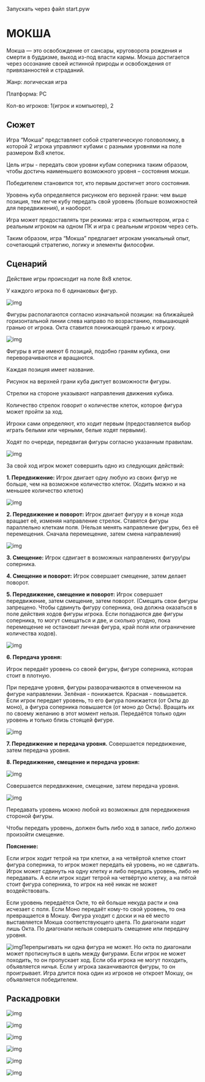 Запускать через файл start.pyw

# МОКША

Мокша — это освобождение от сансары, круговорота рождения и смерти в буддизме, выход из-под власти кармы. Мокша достигается через осознание своей истинной природы и освобождения от привязанностей и страданий.


Жанр: логическая игра

Платформа: PC

Кол-во игроков: 1(игрок и компьютер), 2


## Сюжет

Игра “Мокша” представляет собой стратегическую головоломку, в которой 2 игрока управляют кубами с разными уровнями на поле размером 8x8 клеток. 

Цель игры - передать свои уровни кубам соперника таким образом, чтобы достичь наименьшего возможного уровня – состояния мокши.

Победителем становится тот, кто первым достигнет этого состояния.

Уровень куба определяется рисунком его верхней грани: чем выше позиция, тем легче кубу передать свой уровень (больше возможностей для передвижения), и наоборот.

Игра может предоставлять три режима: игра с компьютером, игра с реальным игроком на одном ПК и игра с реальным игроком через сеть. 

Таким образом, игра “Мокша” предлагает игрокам уникальный опыт, сочетающий стратегию, логику и элементы философии.


## Сценарий

Действие игры происходит на поле 8х8 клеток. 

У каждого игрока по 6 одинаковых фигур.

![img](file:///C:/Users/Admin/AppData/Local/Temp/msohtmlclip1/01/clip_image004.jpg)

Фигуры располагаются согласно изначальной позиции: на ближайшей горизонтальной линии слева направо по возрастанию, повышающей гранью от игрока. Окта ставится понижающей гранью к игроку.

![img](file:///C:/Users/Admin/AppData/Local/Temp/msohtmlclip1/01/clip_image006.jpg)

Фигуры в игре имеют 6 позиций, подобно граням кубика, они переворачиваются и вращаются. 

Каждая позиция имеет название.

Рисунок на верхней грани куба диктует возможности фигуры. 

Стрелки на стороне указывают направления движения кубика. 

Количество стрелок говорит о количестве клеток, которое фигура может пройти за ход.

Игроки сами определяют, кто ходит первым (предоставляется выбор играть белыми или черными, белые ходят первыми).

Ходят по очереди, передвигая фигуры согласно указанным правилам.

![img](file:///C:/Users/Admin/AppData/Local/Temp/msohtmlclip1/01/clip_image008.jpg)

За свой ход игрок может совершить одно из следующих действий:

**1. Передвижение:** Игрок двигает одну любую из своих фигур не больше, чем на возможное количество клеток. (Ходить можно и на меньшее количество клеток)

 

![img](file:///C:/Users/Admin/AppData/Local/Temp/msohtmlclip1/01/clip_image010.jpg)

**2. Передвижение и поворот:** Игрок двигает фигуру и в конце хода вращает её, изменяя направление стрелок. Ставятся фигуры параллельно клеткам поля. (Нельзя менять направление фигуры, без её перемещения. Сначала перемещение, затем смена направления)

![img](file:///C:/Users/Admin/AppData/Local/Temp/msohtmlclip1/01/clip_image012.jpg)

**3. Смещение:** Игрок сдвигает в возможных направлениях фигуру\ры соперника.

**4. Смещение и поворот:** Игрок совершает смещение, затем делает поворот.

**5. Передвижение, смещение и поворот:** Игрок совершает передвижение, затем смещение, затем поворот. (Смещать свои фигуры запрещено. Чтобы сдвинуть фигуру соперника, она должна оказаться в поле действия ходов фигуры игрока. Если попадаются две фигуры соперника, то могут смещаться и две, и сколько угодно, пока перемещение не остановит личная фигура, край поля или ограничение количества ходов).

![img](file:///C:/Users/Admin/AppData/Local/Temp/msohtmlclip1/01/clip_image014.png)

**6. Передача уровня:**

Игрок передаёт уровень со своей фигуры, фигуре соперника, которая стоит в плотную.

При передаче уровня, фигуры разворачиваются в отмеченном на фигуре направлении. Зелёная - понижается. Красная - повышается. Если игрок передает уровень, то его фигура понижается (от Окты до моно), а фигура соперника повышается (от моно до Окты). Вращать их по своему желанию в этот момент нельзя. Передаётся только один уровень и только близь стоящей фигуре.

![img](file:///C:/Users/Admin/AppData/Local/Temp/msohtmlclip1/01/clip_image016.jpg)

**7. Передвижение и передача уровня.** Совершается передвижение, затем передача уровня. 

**8. Передвижение, смещение и передача уровня:**

![img](file:///C:/Users/Admin/AppData/Local/Temp/msohtmlclip1/01/clip_image018.jpg)

Совершается передвижение, смещение, затем передача уровня.

![img](file:///C:/Users/Admin/AppData/Local/Temp/msohtmlclip1/01/clip_image020.jpg)

Передавать уровень можно любой из возможных для передвижения стороной фигуры.

Чтобы передать уровень, должен быть либо ход в запасе, либо должно произойти смещение.

**Пояснение:**

Если игрок ходит тетрой на три клетки, а на четвёртой клетке стоит фигура соперника, то игрок может передать ей уровень, но не сдвигать. Игрок может сдвинуть на одну клетку и либо передать уровень, либо не передавать. А если игрок ходит тетрой на четвёртую клетку, а на пятой стоит фигура соперника, то игрок на неё никак не может воздействовать.

Если уровень передаётся Окте, то ей больше некуда расти и она исчезает с поля. Если Моно передаёт кому-то свой уровень, то она превращается в Мокшу. Фигура уходит с доски и на её место выставляется Мокша соответствующего цвета. По диагонали ходит лишь Окта. По диагонали нельзя совершать смещение или передачу уровня.

![img](file:///C:/Users/Admin/AppData/Local/Temp/msohtmlclip1/01/clip_image022.jpg)Перепрыгивать ни одна фигура не может. Но окта по диагонали может протиснуться в щель между фигурами. Если игрок не может походить, то он пропускает ход. Если оба игрока не могут походить, объявляется ничья. Если у игрока заканчиваются фигуры, то он проигрывает. Игра длится пока один из игроков не откроет Мокшу, он объявляется победителем.

 

## Раскадровки

![img](file:///C:/Users/Admin/AppData/Local/Temp/msohtmlclip1/01/clip_image024.jpg)

![img](file:///C:/Users/Admin/AppData/Local/Temp/msohtmlclip1/01/clip_image026.jpg)

![img](file:///C:/Users/Admin/AppData/Local/Temp/msohtmlclip1/01/clip_image028.jpg)

 

 

![img](file:///C:/Users/Admin/AppData/Local/Temp/msohtmlclip1/01/clip_image030.jpg)

![img](file:///C:/Users/Admin/AppData/Local/Temp/msohtmlclip1/01/clip_image032.jpg)

![img](file:///C:/Users/Admin/AppData/Local/Temp/msohtmlclip1/01/clip_image034.jpg)
